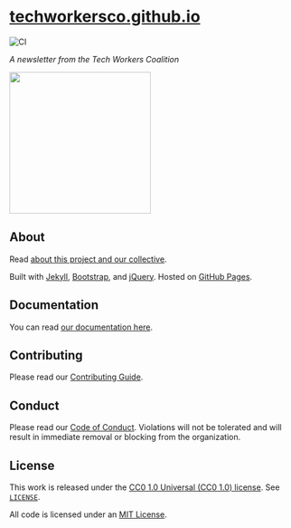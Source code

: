 # [techworkersco.github.io](https://news.techworkerscoalition.org)

![CI](https://github.com/techworkersco/techworkersco.github.io/workflows/CI/badge.svg?branch=master)

*A newsletter from the Tech Workers Coalition*

<img src="https://raw.githubusercontent.com/techworkersco/techworkersco.github.io/master/img/newsletter-team.png" width="250"/>

## About

Read [about this project and our collective](https://news.techworkerscoalition.org/about/).

Built with [Jekyll](https://jekyllrb.com), [Bootstrap](https://getbootstrap.com), and [jQuery](https://jquery.com). Hosted on [GitHub Pages](https://pages.github.com).

## Documentation

You can read [our documentation here](https://github.com/techworkersco/techworkersco.github.io/blob/master/.github/DOCUMENTATION.md).

## Contributing

Please read our [Contributing Guide](https://github.com/techworkersco/techworkersco.github.io/blob/master/.github/CONTRIBUTING.md).

## Conduct

Please read our [Code of Conduct](https://github.com/techworkersco/techworkersco.github.io/blob/master/.github/CODE_OF_CONDUCT.md). Violations will not be tolerated and will result in immediate removal or blocking from the organization.

## License

This work is released under the [CC0 1.0 Universal (CC0 1.0) license](https://creativecommons.org/publicdomain/zero/1.0/). See [`LICENSE`](https://github.com/techworkersco/techworkersco.github.io/blob/master/LICENSE).

All code is licensed under an [MIT License](https://opensource.org/licenses/MIT).
